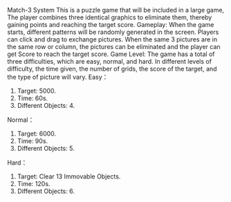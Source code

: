 Match-3 System
This is a puzzle game that will be included in a large game, The player combines three identical graphics to eliminate them, thereby gaining points and reaching the target score.
Gameplay:
When the game starts, different patterns will be randomly generated in the screen. Players can click and drag to exchange pictures. When the same 3 pictures are in the same row or column, the pictures can be eliminated and the player can get Score to reach the target score.
Game Level:
The game has a total of three difficulties, which are easy, normal, and hard. In different levels of difficulty, the time given, the number of grids, the score of the target, and the type of picture will vary.
Easy：
1.	Target: 5000.
2.	Time: 60s.
3.	Different Objects: 4.

Normal：
1.	Target: 6000.
2.	Time: 90s.
3.	Different Objects: 5.

Hard：
1.	Target: Clear 13 Immovable Objects.
2.	Time: 120s.
3.	Different Objects: 6.
